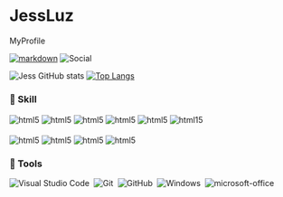 # JessLuz
 MyProfile

[![markdown](https://img.shields.io/badge/-Jess%20Luz-blue?style=social&logo=linkedin)](https://www.linkedin.com/in/Jessluz)
![Social](https://img.shields.io/badge/-jessica.luuz%40gmail.com-blue?style=social&logo=gmail&logoColor=red)


![Jess GitHub stats](https://github-readme-stats.vercel.app/api?username=Jessluz&show_icons=true&theme=react)
[![Top Langs](https://github-readme-stats.vercel.app/api/top-langs/?username=Jessluz&hide_progress=true&theme=react)](https://github.com/anuraghazra/github-readme-stats)

 ### 🚀 Skill 
 <div Sttyle="display: inline_block"> 
    <img align="center" alt="html5" src="https://img.shields.io/badge/HTML-239120?style=for-the-badge&logo=html5&logoColor=white" />
    <img align="center" alt="html5" src="https://img.shields.io/badge/Python-14354C?style=for-the-badge&logo=python&logoColor=white" />
    <img align="center" alt="html5" src="https://img.shields.io/badge/C%2B%2B-00599C?style=for-the-badge&logo=c%2B%2B&logoColor=white" />
    <img align="center" alt="html5" src="https://img.shields.io/badge/MySQL-00000F?style=for-the-badge&logo=mysql&logoColor=white" />
    <img align="center" alt="html5" src="https://img.shields.io/badge/SQLite-07405E?style=for-the-badge&logo=sqlite&logoColor=white" />
    <img align="center" alt="html15" src="https://img.shields.io/badge/GitHub-100000?style=for-the-badge&logo=github&logoColor=white" />
 </div>
 <br>
 <div Sttyle="display: inline_block"> 
    <img align="center" alt="html5" src="https://img.shields.io/badge/React-20232A?style=for-the-badge&logo=react&logoColor=61DAFB"
/>
    <img align="center" alt="html5" src="https://img.shields.io/badge/Bootstrap-563D7C?style=for-the-badge&logo=bootstrap&logoColor=white"
/>
    <img align="center" alt="html5" src="https://img.shields.io/badge/Amazon_AWS-232F3E?style=for-the-badge&logo=amazon-aws&logoColor=white"
/>
   <img align="center" alt="html5" src="https://img.shields.io/badge/JavaScript-323330?style=for-the-badge&logo=javascript&logoColor=F7DF1E"
/>
</div> 


### 🔧 Tools
![Visual Studio Code](https://img.shields.io/badge/-Visual%20Studio%20Code-0D1117?style=for-the-badge&logo=visual-studio-code&logoColor=007ACC&labelColor=0D1117)&nbsp;
![Git](https://img.shields.io/badge/-Git-0D1117?style=for-the-badge&logo=git&labelColor=0D1117)&nbsp; 
![GitHub](https://img.shields.io/badge/-GitHub-0D1117?style=for-the-badge&logo=github&labelColor=0D1117)&nbsp;
![Windows](https://img.shields.io/badge/-Windows-0D1117?style=for-the-badge&logo=windows&labelColor=0D1117)&nbsp;
![microsoft-office](https://img.shields.io/badge/-microsoft_office-0D1117?style=for-the-badge&logo=microsoft-office&labelColor=0D1117)&nbsp;

